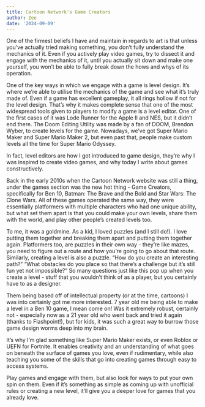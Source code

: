 ```yaml
---
title: Cartoon Network's Game Creators
author: Zee
date: '2024-09-09'
---
```

One of the firmest beliefs I have and maintain in regards to art is that unless you’ve actually tried making something, you don’t fully understand the mechanics of it. Even if you actively play video games, try to dissect it and engage with the mechanics of it, until you actually sit down and make one yourself, you won’t be able to fully break down the hows and whys of its operation.

One of the key ways in which we engage with a game is level design. It’s where we’re able to utilise the mechanics of the game and see what it’s truly made of. Even if a game has excellent gameplay, it all rings hollow if not for the level design. That’s why it makes complete sense that one of the most widespread tools given to players to modify a game is a level editor. One of the first cases of it was Lode Runner for the Apple II and NES, but it didn’t end there. The Doom Editing Utility was made by a fan of DOOM, Brendon Wyber, to create levels for the game. Nowadays, we’ve got Super Mario Maker and Super Mario Maker 2, but even past that, people make custom levels all the time for Super Mario Odyssey. 

In fact, level editors are how I got introduced to game design, they’re why I was inspired to create video games, and why today I write about games constructively. 

Back in the early 2010s when the Cartoon Network website was still a thing, under the games section was the new hot thing - Game Creators, specifically for Ben 10, Batman: The Brave and the Bold and Star Wars: The Clone Wars. All of these games operated the same way, they were essentially platformers with multiple characters who had one unique ability, but what set them apart is that you could make your own levels, share them with the world, and play other people’s created levels too. 

To me, it was a goldmine. As a kid, I loved puzzles (and I still do!). I love putting them together and breaking them apart and putting them together again. Platformers too, are puzzles in their own way - they’re like mazes, you need to figure out a route and how you’re going to go about that route. Similarly, creating a level is also a puzzle. “How do you create an interesting path?” “What obstacles do you place so that there’s a challenge but it’s still fun yet not impossible?” So many questions just like this pop up when you create a level - stuff that you wouldn’t think of as a player, but you certainly have to as a designer. 

Them being based off of intellectual property (or at the time, cartoons) I was into certainly got me more interested. 7 year old me being able to make a level in a Ben 10 game, I mean come on! Was it extremely robust, certainly not - especially now as a 21 year old who went back and tried it again (thanks to Flashpoint!), but for kids, it was such a great way to burrow those game design worms deep into my brain. 

It’s why I’m glad something like Super Mario Maker exists, or even Roblox or UEFN for Fortnite. It enables creativity and an understanding of what goes on beneath the surface of games you love, even if rudimentary, while also teaching you some of the skills that go into creating games through easy to access systems. 

Play games and engage with them, but also look for ways to put your own spin on them. Even if it’s something as simple as coming up with unofficial rules or creating a new level, it’ll give you a deeper love for games that you already love.
